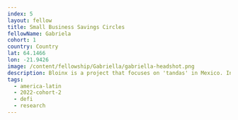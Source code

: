 ```yaml
---
index: 5
layout: fellow
title: Small Business Savings Circles
fellowName: Gabriela
cohort: 1
country: Country
lat: 64.1466
lon: -21.9426
image: /content/fellowship/Gabriella/gabriella-headshot.png
description: Bloinx is a project that focuses on 'tandas' in Mexico. In 2022, Gabriela conducted user research with several women's saving circles, and ran a pilot of Bloinx deployed on the polygon and celo side-chains.
tags:
  - america-latin
  - 2022-cohort-2
  - defi
  - research
---
```

